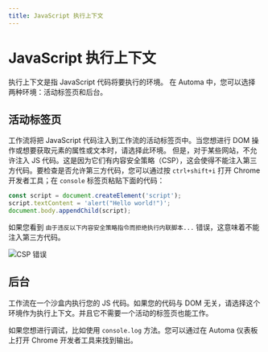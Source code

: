 ```yaml
---
title: JavaScript 执行上下文
---
```


# JavaScript 执行上下文
执行上下文是指 JavaScript 代码将要执行的环境。
在 Automa 中，您可以选择两种环境：活动标签页和后台。

## 活动标签页

工作流将把 JavaScript 代码注入到工作流的活动标签页中。当您想进行 DOM 操作或想要获取元素的属性或文本时，请选择此环境。
但是，对于某些网站，不允许注入 JS 代码。这是因为它们有内容安全策略（CSP），这会使得不能注入第三方代码。要检查是否允许第三方代码，您可以通过按 `ctrl+shift+i` 打开 Chrome 开发者工具；在 `console` 标签页粘贴下面的代码：
```js
const script = document.createElement('script');
script.textContent = 'alert("Hello world!")';
document.body.appendChild(script);
```

如果您看到 `由于违反以下内容安全策略指令而拒绝执行内联脚本...` 错误，这意味着不能注入第三方代码。

![CSP 错误](/images/reference/chrome_hIZ8wpD5CC_dh5nfw.png)

## 后台

工作流在一个沙盒内执行您的 JS 代码。如果您的代码与 DOM 无关，请选择这个环境作为执行上下文。并且它不需要一个活动的标签页也能工作。

如果您想进行调试，比如使用 `console.log` 方法。您可以通过在 Automa 仪表板上打开 Chrome 开发者工具来找到输出。